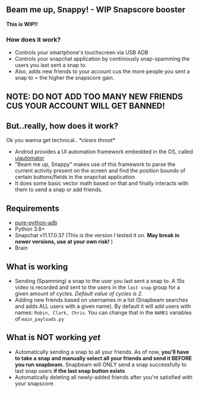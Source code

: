 ## Beam me up, Snappy! - WIP Snapscore booster

**This is WIP!!**

### How does it work?
- Controls your smartphone's touchscreen via USB ADB
- Controls your snapchat application by continiously snap-spamming the users you last sent a snap to.
- Also, adds new friends to your account cus the more people you sent a snap to = the higher the snapscore gain.

## NOTE: DO NOT ADD TOO MANY NEW FRIENDS CUS YOUR ACCOUNT WILL GET BANNED!

## But..really, how does it work?
Ok you wanna get technical.. *\*clears throat\**

- Androd provides a UI automation framework embedded in the OS, called [uiautomator](https://stuff.mit.edu/afs/sipb/project/android/docs/tools/help/uiautomator/index.html)
- "Beam me up, Snappy" makes use of this framework to parse the current activity present on the screen and find the position bounds of certain buttons/fields in the snapchat application
- It does some basic vector math based on that and finally interacts with them to send a snap or add friends.

## Requirements
- [pure-python-adb](https://github.com/Swind/pure-python-adb)
- Python 3.8+
- Snapchat v11.17.0.37 (This is the version I tested it on. **May break in newer versions, use at your own risk!** )
- Brain

## What is working
- Sending (Spamming) a snap to the user you last sent a snap to. A 15s video is recorded and sent to the users in the `last snap` group for a given amount of cycles. _Default value of cycles is 2._
- Adding new friends based on usernames in a list (Snapbeam searches and adds ALL users with a given name). By default it will add users with names: `Robin, Clark, Chris`. You can change that in the `NAMES` variables of `main_payloads.py`

## What is NOT working _yet_
- Automatically sending a snap to all your friends. As of now, **you'll have to take a snap and manually select all your friends and send it BEFORE you run snapbeam.** Snapbeam will ONLY send a snap successfully to last snap users **if the last snap button exists**
- Automatically deleting all newly-added friends after you're satisfied with your snapscore.




